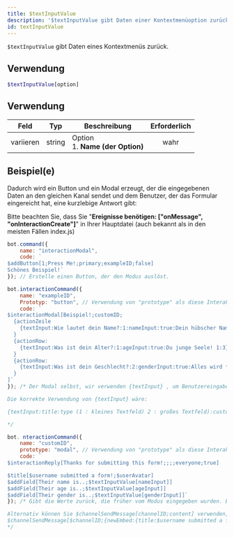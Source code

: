 ```yaml
---
title: $textInputValue
description: '$textInputValue gibt Daten einer Kontextmenüoption zurück.'
id: textInputValue
---
```


`$textInputValue` gibt Daten eines Kontextmenüs zurück.

## Verwendung

```php
$textInputValue[option]
```

## Verwendung

| Feld      | Typ    | Beschreibung                                 | Erforderlich |
| --------- | ------ | -------------------------------------------- |:------------:|
| variieren | string | Option <br /> 1. **Name (der Option)** |     wahr     |

## Beispiel(e)

Dadurch wird ein Button und ein Modal erzeugt, der die eingegebenen Daten an den gleichen Kanal sendet und dem Benutzer, der das Formular eingereicht hat, eine kurzlebige Antwort gibt:

Bitte beachten Sie, dass Sie "**Ereignisse benötigen: ["onMessage", "onInteractionCreate"]**" in Ihrer Hauptdatei (auch bekannt als in den meisten Fällen index.js)

```js
bot.command({
    name: "interactionModal",
    code: `
$addButton[1;Press Me!;primary;exampleID;false]
Schönes Beispiel!`
}); // Erstelle einen Button, der den Modus auslöst.

bot.interactionCommand({
    name: "exampleID",
    Prototyp: "button", // Verwendung von "prototype" als diese Interaktion gehört zu einem Button.
    code: `
$interactionModal[Beispiel!;customID;
  {actionZeile
    {textInput:Wie lautet dein Name?:1:nameInput:true:Dein hübscher Name! 2:200}
  }
  {actionRow:
    {textInput:Was ist dein Alter?:1:ageInput:true:Du junge Seele! 1:3}
  }
  {actionRow:
    {textInput:Was ist dein Geschlecht?:2:genderInput:true:Alles wird funktionieren! 1:10}
  }
]`
}); /* Der Modal selbst, wir verwenden {textInput} , um Benutzereingaben zu akzeptieren.

Die korrekte Verwendung von {textInput} wäre:

{textInput:title:type (1 : kleines Textfeld) 2 : großes Textfeld):customID:required ( true false ):placeholder:minVal:maxVal}

*/

bot. nteractionCommand({
    name: "customID",
    prototype: "modal", // Verwendung von "prototype" als diese Interaktion gehört zu einem Modal.
    code: `
$interactionReply[Thanks for submitting this form!;;;;everyone;true]

$title[$username submitted a form!;$userAvatar]
$addField[Their name is..;$textInputValue[nameInput]]
$addField[Their age is..;$textInputValue[ageInput]]
$addField[Their gender is..;$textInputValue[genderInput]]`
}); /* Gibt die Werte zurück, die früher vom Modus eingegeben wurden. Benutze $textInputValue um diese abzurufen.

Alternativ können Sie $channelSendMessage[channelID;content] verwenden, um die Daten an einen anderen Kanal zu senden.
$channelSendMessage[$channelID;{newEmbed:{title:$username submitted a form!:$userAvatar}{field:Their name is..:$textInputValue[nameInput]}{field:Ihr Alter ist..:$textInputValue[ageInput]}{field:Ihr Geschlecht ist..:$textInputValue[genderInput]}}]
*/
```